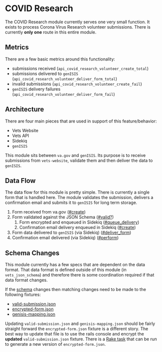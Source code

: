 # COVID Research

The COVID Research module currently serves one very small function. It exists to process Corona Virus Research volunteer submissions. There is currently **only one** route in this entire module.

## Metrics

There are a few basic metrics around this functionality:

- submissions received (`api_covid_research_volunteer_create_total`)
- submissions delivered to `genISIS` (`api_covid_research_volunteer_deliver_form_total`)
- invalid submissions (`api_covid_research_volunteer_create_fail`)
- `genISIS` delivery failures (`api_covid_research_volunteer_deliver_form_fail`)

## Architecture

There are four main pieces that are used in support of this feature/behavior:

- Vets Website
- Vets API
- Sidekiq
- `genISIS`

This module sits between `va.gov` and `genISIS`. Its purpose is to receive submissions from `vets-website`, validate them and then deliver the data to `genISIS`.

## Data Flow

The data flow for this module is pretty simple. There is currently a single form that is handled here. The module validates the submission, delivers a confirmation email and submits it to `genISIS` for long term storage.

1. Form received from va.gov ([#create](https://github.com/department-of-veterans-affairs/vets-api/blob/master/modules/covid_research/app/controllers/covid_research/volunteer/submissions_controller.rb))
2. Form validated against the JSON Schema ([#valid?](https://github.com/department-of-veterans-affairs/vets-api/blob/master/modules/covid_research/app/services/covid_research/volunteer/form_service.rb))
   1. Form encrypted and enqueued in Sidekiq ([#queue_delivery](https://github.com/department-of-veterans-affairs/vets-api/blob/master/modules/covid_research/app/services/covid_research/volunteer/form_service.rb))
   2. Confirmation email delivery enqueued in Sidekiq ([#create](https://github.com/department-of-veterans-affairs/vets-api/blob/master/modules/covid_research/app/controllers/covid_research/volunteer/submissions_controller.rb))
3. Form data delivered to `genISIS` (via Sidekiq) ([#deliver_form](https://github.com/department-of-veterans-affairs/vets-api/blob/master/modules/covid_research/app/services/covid_research/volunteer/genisis_service.rb))
4. Confirmation email delivered (via Sidekiq) ([#perform](https://github.com/department-of-veterans-affairs/vets-api/blob/master/modules/covid_research/app/workers/covid_research/volunteer/confirmation_mailer_job.rb))

## Schema Changes

This module currently has a few specs that are dependent on the data format. That data format is defined outside of this module (in `vets_json_schema`) and therefore there is some coordination required if that data format changes.

If the [schema](https://github.com/department-of-veterans-affairs/vets-json-schema/blob/master/dist/COVID-VACCINE-TRIAL-schema.json) changes then matching changes need to be made to the following fixtures:

- [valid-submission.json](https://github.com/department-of-veterans-affairs/vets-api/blob/master/modules/covid_research/spec/fixtures/files/valid-submission.json)
- [encrypted-form.json](https://github.com/department-of-veterans-affairs/vets-api/blob/master/modules/covid_research/spec/fixtures/files/encrypted-form.json)
- [genisis-mapping.json](https://github.com/department-of-veterans-affairs/vets-api/blob/master/modules/covid_research/spec/fixtures/files/genisis-mapping.json)

Updating `valid-submission.json` and `genisis-mapping.json` should be fairly straight forward the `encrypted-form.json` fixture is a different story. The best way to update that file is to use the rails console and encrypt the **updated** `valid-submission.json` fixture. There is a [Rake task](https://github.com/department-of-veterans-affairs/vets-api/blob/master/modules/covid_research/lib/tasks/covid_research_tasks.rake) that can be run to generate a new version of `encrypted-form.json`.
